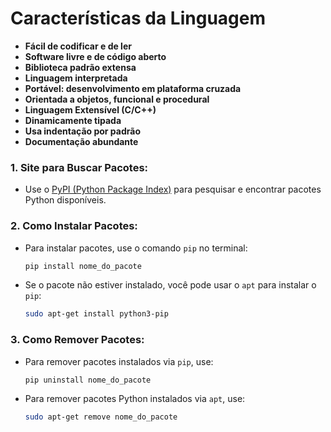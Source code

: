 # Características da Linguagem

- **Fácil de codificar e de ler**
- **Software livre e de código aberto**
- **Biblioteca padrão extensa**
- **Linguagem interpretada**
- **Portável: desenvolvimento em plataforma cruzada**
- **Orientada a objetos, funcional e procedural**
- **Linguagem Extensível (C/C++)**
- **Dinamicamente tipada**
- **Usa indentação por padrão**
- **Documentação abundante**

### 1. **Site para Buscar Pacotes:**
   - Use o [PyPI (Python Package Index)](https://pypi.org/) para pesquisar e encontrar pacotes Python disponíveis.

### 2. **Como Instalar Pacotes:**
   - Para instalar pacotes, use o comando `pip` no terminal:
     ```bash
     pip install nome_do_pacote
     ```
   - Se o pacote não estiver instalado, você pode usar o `apt` para instalar o `pip`:
     ```bash
     sudo apt-get install python3-pip
     ```

### 3. **Como Remover Pacotes:**
   - Para remover pacotes instalados via `pip`, use:
     ```bash
     pip uninstall nome_do_pacote
     ```
   - Para remover pacotes Python instalados via `apt`, use:
     ```bash
     sudo apt-get remove nome_do_pacote
     ```

